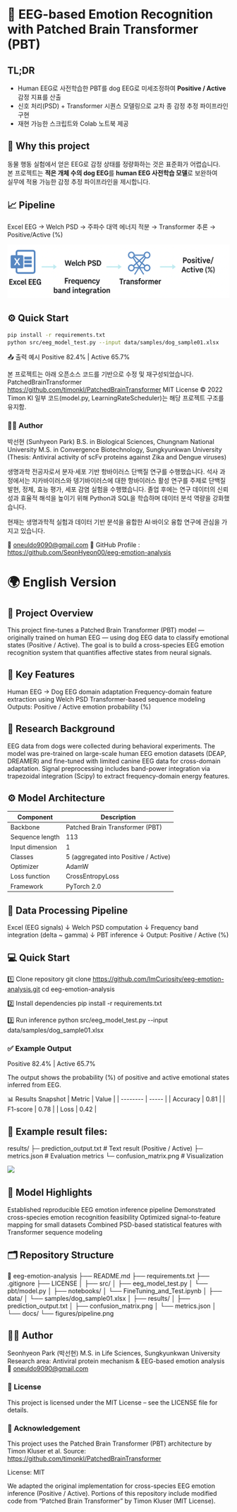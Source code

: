 # 🧠 EEG-based Emotion Recognition with Patched Brain Transformer (PBT)

## TL;DR
- Human EEG로 사전학습한 PBT를 dog EEG로 미세조정하여 **Positive / Active** 감정 지표를 산출  
- 신호 처리(PSD) + Transformer 시퀀스 모델링으로 교차 종 감정 추정 파이프라인 구현  
- 재현 가능한 스크립트와 Colab 노트북 제공  


## 🧩 Why this project
동물 행동 실험에서 얻은 EEG로 감정 상태를 정량화하는 것은 표준화가 어렵습니다.  
본 프로젝트는 **적은 개체 수의 dog EEG**를 **human EEG 사전학습 모델**로 보완하여  
실무에 적용 가능한 감정 추정 파이프라인을 제시합니다.  


## 📈 Pipeline
Excel EEG → Welch PSD → 주파수 대역 에너지 적분 → Transformer 추론 → Positive/Active (%)

![pipeline](docs/figures/pipeline.png)


## ⚙️ Quick Start
```bash
pip install -r requirements.txt
python src/eeg_model_test.py --input data/samples/dog_sample01.xlsx
```
📤 출력 예시
Positive 82.4% | Active 65.7%


본 프로젝트는 아래 오픈소스 코드를 기반으로 수정 및 재구성되었습니다.
PatchedBrainTransformer
https://github.com/timonkl/PatchedBrainTransformer
MIT License © 2022 Timon Kl
일부 코드(model.py, LearningRateScheduler)는 해당 프로젝트 구조를 유지함.

### 👩‍🔬 Author
박선현 (Sunhyeon Park)
B.S. in Biological Sciences, Chungnam National University
M.S. in Convergence Biotechnology, Sungkyunkwan University
(Thesis: Antiviral activity of scFv proteins against Zika and Dengue viruses)

생명과학 전공자로서 분자·세포 기반 항바이러스 단백질 연구를 수행했습니다.
석사 과정에서는 지카바이러스와 뎅기바이러스에 대한 항바이러스 활성 연구를  주제로 단백질 발현, 정제, 효능 평가, 세포 감염 실험을 수행했습니다.
졸업 후에는 연구 데이터의 신뢰성과 효율적 해석을 높이기 위해 Python과 SQL을 학습하며 데이터 분석 역량을 강화했습니다.

현재는 생명과학적 실험과 데이터 기반 분석을 융합한 AI·바이오 융합 연구에 관심을 가지고 있습니다.

📧 oneuldo9090@gmail.com
🔗 GitHub Profile : https://github.com/SeonHyeon00/eeg-emotion-analysis


# 🌍 English Version

## 📌 Project Overview
This project fine-tunes a Patched Brain Transformer (PBT) model — originally trained on human EEG — using dog EEG data to classify emotional states (Positive / Active).
The goal is to build a cross-species EEG emotion recognition system that quantifies affective states from neural signals.

## 🧩 Key Features
Human EEG → Dog EEG domain adaptation
Frequency-domain feature extraction using Welch PSD
Transformer-based sequence modeling
Outputs: Positive / Active emotion probability (%)

## 🧪 Research Background
EEG data from dogs were collected during behavioral experiments.
The model was pre-trained on large-scale human EEG emotion datasets (DEAP, DREAMER)
and fine-tuned with limited canine EEG data for cross-domain adaptation.
Signal preprocessing includes band-power integration via trapezoidal integration (Scipy)
to extract frequency-domain energy features.

## ⚙️ Model Architecture
| Component       | Description                           |
| --------------- | ------------------------------------- |
| Backbone        | Patched Brain Transformer (PBT)       |
| Sequence length | 113                                   |
| Input dimension | 1                                     |
| Classes         | 5 (aggregated into Positive / Active) |
| Optimizer       | AdamW                                 |
| Loss function   | CrossEntropyLoss                      |
| Framework       | PyTorch 2.0                           |


## 🧠 Data Processing Pipeline
Excel (EEG signals)
↓
Welch PSD computation
↓
Frequency band integration (delta ~ gamma)
↓
PBT inference
↓
Output: Positive / Active (%)

## 💻 Quick Start

1️⃣ Clone repository
git clone https://github.com/ImCuriosity/eeg-emotion-analysis.git
cd eeg-emotion-analysis

2️⃣ Install dependencies
pip install -r requirements.txt

3️⃣ Run inference
python src/eeg_model_test.py --input data/samples/dog_sample01.xlsx

### ✅ Example Output
Positive 82.4% | Active 65.7%

The output shows the probability (%) of positive and active emotional states inferred from EEG.

📊 Results Snapshot
| Metric   | Value |
| -------- | ----- |
| Accuracy | 0.81  |
| F1-score | 0.78  |
| Loss     | 0.42  |

## 📁 Example result files:

results/
 ├─ prediction_output.txt      # Text result (Positive / Active)
 ├─ metrics.json               # Evaluation metrics
 └─ confusion_matrix.png       # Visualization

<img src="results/confusion_matrix.png" width="500">

## 🧮 Model Highlights
Established reproducible EEG emotion inference pipeline
Demonstrated cross-species emotion recognition feasibility
Optimized signal-to-feature mapping for small datasets
Combined PSD-based statistical features with Transformer sequence modeling

## 🗂️ Repository Structure

📁 eeg-emotion-analysis
├── README.md
├── requirements.txt
├── .gitignore
├── LICENSE
│
├── src/
│   ├── eeg_model_test.py
│   └── pbt/model.py
│
├── notebooks/
│   └── FineTuning_and_Test.ipynb
│
├── data/
│   └── samples/dog_sample01.xlsx
│
├── results/
│   ├── prediction_output.txt
│   ├── confusion_matrix.png
│   └── metrics.json
│
└── docs/
    └── figures/pipeline.png

## 👩‍🔬 Author

Seonhyeon Park (박선현)
M.S. in Life Sciences, Sungkyunkwan University
Research area: Antiviral protein mechanism & EEG-based emotion analysis
📧 oneuldo9090@gmail.com

### 🧾 License
This project is licensed under the MIT License – see the LICENSE file for details.

### 🙏 Acknowledgement

This project uses the Patched Brain Transformer (PBT) architecture by Timon Kluser et al.
Source: https://github.com/timonkl/PatchedBrainTransformer

License: MIT

We adapted the original implementation for cross-species EEG emotion inference (Positive / Active).
Portions of this repository include modified code from
“Patched Brain Transformer” by Timon Kluser (MIT License).
